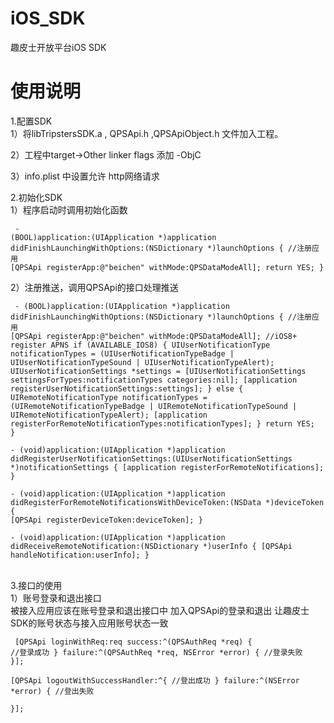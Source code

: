 # iOS_SDK
趣皮士开放平台iOS SDK

# 使用说明
1.配置SDK  
  1）将libTripstersSDK.a , QPSApi.h ,QPSApiObject.h 文件加入工程。

  2）工程中target->Other linker flags 添加 -ObjC  
  
  3）info.plist 中设置允许 http网络请求  

2.初始化SDK  
  1）程序启动时调用初始化函数
    <pre><code>
    - (BOOL)application:(UIApplication *)application didFinishLaunchingWithOptions:(NSDictionary *)launchOptions {
        //注册应用
        [QPSApi registerApp:@"beichen" withMode:QPSDataModeAll];
        return YES;
    }
    </code></pre>
 2）注册推送，调用QPSApi的接口处理推送  
    <pre><code>
    - (BOOL)application:(UIApplication *)application didFinishLaunchingWithOptions:(NSDictionary *)launchOptions {
        //注册应用
        [QPSApi registerApp:@"beichen" withMode:QPSDataModeAll];
        //iOS8+ register APNS
        if (AVAILABLE_IOS8) {
            UIUserNotificationType notificationTypes = (UIUserNotificationTypeBadge | UIUserNotificationTypeSound | UIUserNotificationTypeAlert);
            UIUserNotificationSettings *settings  = [UIUserNotificationSettings settingsForTypes:notificationTypes categories:nil];
            [application registerUserNotificationSettings:settings];
        } else {
            UIRemoteNotificationType notificationTypes  = (UIRemoteNotificationTypeBadge | UIRemoteNotificationTypeSound | UIRemoteNotificationTypeAlert);
            [application registerForRemoteNotificationTypes:notificationTypes];
        }
        return YES;
    }  
    - (void)application:(UIApplication *)application didRegisterUserNotificationSettings:(UIUserNotificationSettings *)notificationSettings {
        [application registerForRemoteNotifications];
    }  
    - (void)application:(UIApplication *)application didRegisterForRemoteNotificationsWithDeviceToken:(NSData *)deviceToken {
        [QPSApi registerDeviceToken:deviceToken];
    }  
    - (void)application:(UIApplication *)application didReceiveRemoteNotification:(NSDictionary *)userInfo {
        [QPSApi handleNotification:userInfo];
    }
    </code></pre>  
3.接口的使用  
    1）账号登录和退出接口  
    被接入应用应该在账号登录和退出接口中 加入QPSApi的登录和退出 让趣皮士SDK的账号状态与接入应用账号状态一致  
    <pre><code>
    [QPSApi loginWithReq:req success:^(QPSAuthReq *req) {
        //登录成功
    } failure:^(QPSAuthReq *req, NSError *error) {
        //登录失败
    }];  
    [QPSApi logoutWithSuccessHandler:^{
        //登出成功
    } failure:^(NSError *error) {
        //登出失败    
    }];
    </code></pre>
   

